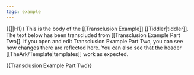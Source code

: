 ```yaml
---
tags: example
---
```

{{||H1}}
This is the body of the [[Transclusion Example]] [[Tiddler|tiddler]]. The text below has been transcluded from [[Transclusion Example Part Two]]. If you open and edit Transclusion Example Part Two, you can see how changes there are reflected here. You can also see that the header [[TheArk/Template|templates]] work as expected.

{{Transclusion Example Part Two}}